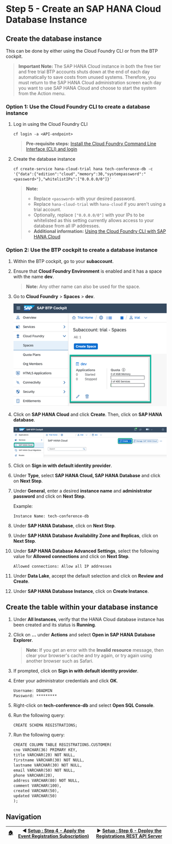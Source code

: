 # Step 5 - Create an SAP HANA Cloud Database Instance

## Create the database instance

This can be done by either using the Cloud Foundry CLI or from the BTP cockpit.

   > **Important Note:** The SAP HANA Cloud instance in both the free tier and free trial BTP accounts shuts down at the end of each day automatically to save costs from unused systems. Therefore, you must return to the SAP HANA Cloud administration screen each day you want to use SAP HANA Cloud and choose to start the system from the Action menu.

### Option 1: Use the Cloud Foundry CLI to create a database instance

1. Log in using the Cloud Foundry CLI

   ```shell
   cf login -a <API-endpoint>
   ```

   > **Pre-requisite steps:** [Install the Cloud Foundry Command Line Interface (CLI) and login](https://developers.sap.com/tutorials/cp-cf-download-cli.html)

2. Create the database instance

   ```shell
   cf create-service hana-cloud-trial hana tech-conference-db -c '{"data":{"edition":"cloud","memory":30,"systempassword":"<password>"},"whitelistIPs":["0.0.0.0/0"]}'
   ```

   > **Note:**
   >
   > * Replace `<password>` with your desired password.
   > * Replace `hana-cloud-trial` with `hana-cloud` if you aren't using a trial account.
   > * Optionally, replace `["0.0.0.0/0"]` with your IPs to be whitelisted as this setting currently allows access to your database from all IP addresses.
   > * **Additional information:** [Using the Cloud Foundry CLI with SAP HANA Cloud](https://help.sap.com/viewer/db19c7071e5f4101837e23f06e576495/2020_03_QRC/en-US/921f3e46247947779d69b8c85c9b9985.html)

### Option 2: Use the BTP cockpit to create a database instance

1. Within the BTP cockpit, go to your **subaccount**.

2. Ensure that **Cloud Foundry Environment** is enabled and it has a space with the name **dev**.

   > **Note:** Any other name can also be used for the space.

3. Go to **Cloud Foundry** > **Spaces** > **dev**.

   ![dev space](../assets/setup-step-5/1.png)

4. Click on **SAP HANA Cloud** and click **Create**. Then, click on **SAP HANA database**.

   ![Create SAP HANA database](../assets/setup-step-5/2.png)

5. Click on **Sign in with default identity provider**.

6. Under **Type**, select **SAP HANA Cloud, SAP HANA Database** and click on **Next Step**.

7. Under **General**, enter a desired **instance name** and **administrator password** and click on **Next Step**.

   Example:

   ```shell
   Instance Name: tech-conference-db
   ```

8. Under **SAP HANA Database**, click on **Next Step**.

9. Under **SAP HANA Database Availability Zone and Replicas**, click on **Next Step**.

10. Under **SAP HANA Database Advanced Settings**, select the following value for **Allowed connections** and click on **Next Step**.

    ```shell
    Allowed connections: Allow all IP addresses
    ```

11. Under **Data Lake**, accept the default selection and click on **Review and Create**.

12. Under **SAP HANA Database Instance**, click on **Create Instance**.

## Create the table within your database instance

1. Under **All Instances**, verify that the HANA Cloud database instance has been created and its status is **Running**.

2. Click on **...** under **Actions** and select **Open in SAP HANA Database Explorer**.

    > **Note:** If you get an error with the **Invalid resource** message, then clear your browser's cache and try again, or try again using another browser such as Safari.

3. If prompted, click on **Sign in with default identity provider**.

4. Enter your administrator credentials and click **OK**.

    ```shell
    Username: DBADMIN
    Password: *********
    ```

5. Right-click on **tech-conference-db** and select **Open SQL Console**.

6. Run the following query:

    ```shell
    CREATE SCHEMA REGISTRATIONS;
    ```

7. Run the following query:

    ```shell
    CREATE COLUMN TABLE REGISTRATIONS.CUSTOMER(
    cno VARCHAR(36) PRIMARY KEY,
    title VARCHAR(20) NOT NULL,
    firstname VARCHAR(30) NOT NULL,
    lastname VARCHAR(30) NOT NULL,
    email VARCHAR(50) NOT NULL,
    phone VARCHAR(20),
    address VARCHAR(80) NOT NULL,
    comment VARCHAR(100),
    created VARCHAR(50),
    updated VARCHAR(50)
    );
    ```

## Navigation

| [:house:](../../README.md) | :arrow_backward: [Setup : Step 4 - Apply the Event Registration Subscription)](step-4.md) | :arrow_forward: [Setup : Step 6 - Deploy the Registrations REST API Server](step-6.md) |
| -------------------------- | ----------------------------------------------------------------------------------------- | --------------------------------------------------------------------- |
